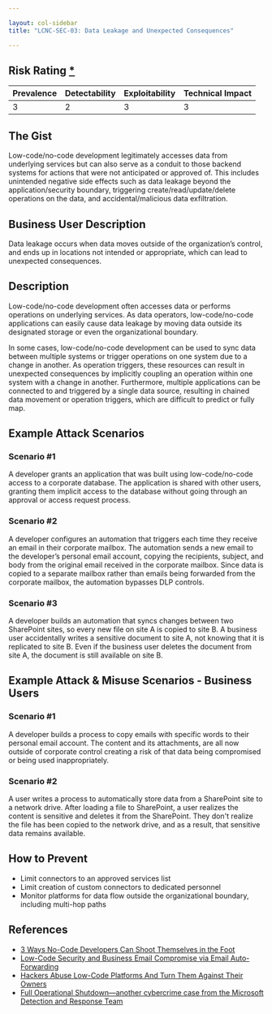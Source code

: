 ```yaml
---

layout: col-sidebar
title: "LCNC-SEC-03: Data Leakage and Unexpected Consequences"

---
```


## Risk Rating [*](https://owasp.org/www-project-top-ten/2017/Note_About_Risks)

| Prevalence | Detectability | Exploitability | Technical Impact |
| --- | --- | --- | --- |
| 3 | 2 | 3 | 3 |

## The Gist

Low-code/no-code development legitimately accesses data from underlying services but can also serve as a conduit to those backend systems for actions that were not anticipated or approved of. 
This includes unintended negative side effects such as data leakage beyond the application/security boundary, triggering create/read/update/delete operations on the data, and accidental/malicious data exfiltration.

## Business User Description

Data leakage occurs when data moves outside of the organization’s control, and ends up in locations not intended or appropriate, which can lead to unexpected consequences.

## Description

Low-code/no-code development often accesses data or performs operations on underlying services. 
As data operators, low-code/no-code applications can easily cause data leakage by moving data outside its designated storage or even the organizational boundary.

In some cases, low-code/no-code development can be used to sync data between multiple systems or trigger operations on one system due to a change in another. 
As operation triggers, these resources can result in unexpected consequences by implicitly coupling an operation within one system with a change in another. 
Furthermore, multiple applications can be connected to and triggered by a single data source, resulting in chained data movement or operation triggers, which are difficult to predict or fully map.

## Example Attack Scenarios

### Scenario #1

A developer grants an application that was built using low-code/no-code access to a corporate database. 
The application is shared with other users, granting them implicit access to the database without going through an approval or access request process.

### Scenario #2

A developer configures an automation that triggers each time they receive an email in their corporate mailbox. 
The automation sends a new email to the developer’s personal email account, copying the recipients, subject, and body from the original email received in the corporate mailbox. 
Since data is copied to a separate mailbox rather than emails being forwarded from the corporate mailbox, the automation bypasses DLP controls.

### Scenario #3

A developer builds an automation that syncs changes between two SharePoint sites, so every new file on site A is copied to site B. 
A business user accidentally writes a sensitive document to site A, not knowing that it is replicated to site B. 
Even if the business user deletes the document from site A, the document is still available on site B.

## Example Attack & Misuse Scenarios - Business Users

### Scenario #1

A developer builds a process to copy emails with specific words to their personal email account. The content and its attachments, are all now outside of corporate control creating a risk of that data being compromised or being used inappropriately.

### Scenario #2

A user writes a process to automatically store data from a SharePoint site to a network drive. After loading a file to SharePoint, a user realizes the content is sensitive and deletes it from the SharePoint. They don't realize the file has been copied to the network drive, and as a result, that sensitive data remains available.

## How to Prevent

- Limit connectors to an approved services list
- Limit creation of custom connectors to dedicated personnel
- Monitor platforms for data flow outside the organizational boundary, including multi-hop paths

## References

- [3 Ways No-Code Developers Can Shoot Themselves in the Foot](https://www.darkreading.com/dr-tech/3-ways-no-code-developers-can-shoot-themselves-in-the-foot)
- [Low-Code Security and Business Email Compromise via Email Auto-Forwarding](https://www.zenity.io/blog/low-code-security-and-business-email-compromise-via-email-auto-forwarding/)
- [Hackers Abuse Low-Code Platforms And Turn Them Against Their Owners](https://www.zenity.io/blog/hackers-abuse-low-code-platforms-and-turn-them-against-their-owners/)
- [Full Operational Shutdown—another cybercrime case from the Microsoft Detection and Response Team](https://www.microsoft.com/en-us/security/blog/2020/04/02/full-operational-shutdown-another-cybercrime-case-microsoft-detection-and-response-team/)

